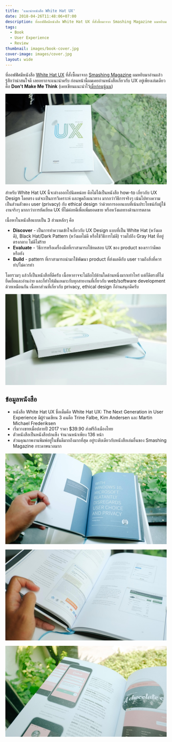 ```yaml
---
title: 'แนะนำหนังสือ White Hat UX'
date: 2018-04-26T11:48:06+07:00
description: ที่ออฟฟิศมีหนังสือ White Hat UX ที่สั่งซื้อมาจาก Smashing Magazine ผมหยิบมาอ่านแล้วรู้สึกว่าน่าสนใจดี เลยอยากจะแนะนำครับ
tags:
  - Book
  - User Experience
  - Review
thumbnail: images/book-cover.jpg
cover-image: images/cover.jpg
layout: wide
---
```


ที่ออฟฟิศมีหนังสือ [White Hat UX](https://whitehatux.com/) ที่สั่งซื้อมาจาก [Smashing Magazine](https://www.smashingmagazine.com/printed-books/white-hat-ux/)
ผมหยิบมาอ่านแล้วรู้สึกว่าน่าสนใจดี เลยอยากจะแนะนำครับ ก่อนหน้านี้ผมเคยอ่านหนังสือเกี่ยวกับ UX อยู่เพียงเล่มเดียวคือ **Don't Make Me Think**
(เคยเขียนแนะนำไว้[เมื่อก่อนนู้นน](https://armno.in.th/2010/03/24/dont-make-me-think-web-usability-book/))

<p class="semi-full">
  <img src="images/book-cover.jpg" alt="หน้าปก White Hat UX">
</p>

สำหรับ White Hat UX นี้จะต่างออกไปนิดหน่อย คือไม่ได้เป็นหนังสือ how-to เกี่ยวกับ UX Design โดยตรง
แต่จะเป็นการวิเคราะห์ และพูดถึงแนวทาง มากกว่าวิธีการจริงๆ เน้นไปทางความเป็นส่วนตัวของ user (privacy) กับ ethical design
ว่าด้วยการออกแบบที่เน้นประโยชน์กับผู้ใช้งานจริงๆ มากกว่าการยัดเยียด UX ที่ไม่ค่อยดีเพื่อเพิ่มยอดขาย หรือหวังผลทางด้านการตลาด

เนื้อหาในหนังสือแบบเป็น 3 ส่วนหลักๆ คือ

- **Discover** - เป็นการทำความเข้าใจเกี่ยวกับ UX Design แบบที่เป็น White Hat (หวังผลดี), Black Hat/Dark Pattern (หวังผลไม่ดี หรือใช้วิธีการไม่ดี) รวมไปถึง Gray Hat ที่อยู่ตรงกลาง ไม่ดีไม่ร้าย
- **Evaluate** - วิธีการหรือเครื่องมือที่เราสามารถใช้ทดสอบ UX ของ product ของเราว่าดีพอหรือยัง
- **Build** - pattern ที่เราสามารถนำมาใช้พัฒนา product ที่ส่งผลดีกับ user รวมถึงสิ่งที่ควรทำ/ไม่ควรทำ

โดยรวมๆ แล้วก็เป็นหนังสือที่ดีครับ เนื้อหาอาจจะไม่ลึกไปด้านใดด้านหนึ่งมากเท่าไหร่ แต่ก็ดีตรงที่ไม่ยืดเยื้อและอ่านง่าย และก็ทำให้มันเหมาะกับทุกสายงานที่เกี่ยวกับ web/software development ด้วยเหมือนกัน เนื้อหาส่วนที่เกี่ยวกับ privacy, ethical design ก็อ่านสนุกดีครับ

<p class="semi-full">
  <img src="images/book-cover-2.jpg" alt="รูปถ่ายปกด้านข้างหนังสือ White Hat UX">
</p>

## ข้อมูลหนังสือ

- หนังสือ White Hat UX ชื่อเต็มคือ White Hat UX: The Next Generation in User Experience มีผู้ร่วมเขียน 3 คนคือ Trine Falbe, Kim Andersen และ Martin Michael Frederiksen
- เริ่มวางขายเมื่อปลายปี 2017 ราคา \$39.90 ส่งฟรีถึงเมืองไทย
- ตัวหนังสือเป็นหนังสือปกแข็ง จำนวนหน้าเพียง 136 หน้า
- ส่วนคุณภาพงานพิมพ์อยู่ในขั้นดีมากถึงมากที่สุด อยู่ระดับเดียวกับหนังสือเล่มอื่นของ Smashing Magazine กระดาษนวลมาก

<p class="semi-full">
  <img src="images/book-inside-3.jpg" alt="รูปถ่ายภายในหนังสือ White Hat UX">
</p>

<p class="semi-full">
  <img src="images/book-inside-1.jpg" alt="รูปถ่ายภายในหนังสือ White Hat UX">
</p>

<p class="semi-full">
  <img src="images/book-inside-2.jpg" alt="รูปถ่ายภายในหนังสือ White Hat UX">
</p>
